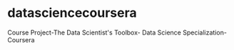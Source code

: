 # datasciencecoursera
Course Project-The Data Scientist's Toolbox- Data Science Specialization- Coursera
